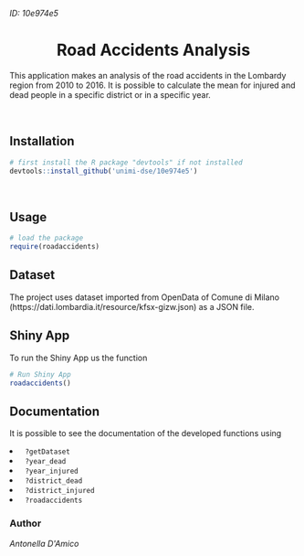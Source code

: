 <i> ID: 10e974e5 </i>

<h1 align="center">Road Accidents Analysis</h1>
<p> This application makes an analysis of the road accidents in the Lombardy region from 2010 to 2016. It is possible to calculate the mean for injured and dead people in a specific district or in a specific year. </p>
<br>

<h2> Installation</h2>

```R
# first install the R package "devtools" if not installed
devtools::install_github('unimi-dse/10e974e5')
```
<br>

<h2> Usage </h2>

```r
# load the package
require(roadaccidents)
``` 


<h2> Dataset </h2>

<p> The project uses dataset imported from OpenData of Comune di Milano (https://dati.lombardia.it/resource/kfsx-gizw.json) as a JSON file. </p>

<h2> Shiny App </h2>
<p> To run the Shiny App us the function </p>

```r
# Run Shiny App
roadaccidents()
```

<h2> Documentation </h2>
<p> It is possible to see the documentation of the developed functions using </p>
<li><code> ?getDataset</code></li>
<li><code> ?year_dead</code></li>
<li><code> ?year_injured</code></li>
<li><code> ?district_dead</code></li>
<li><code> ?district_injured</code></li>
<li><code> ?roadaccidents</code></li>


<h3> Author </h3>
<i> Antonella D'Amico </i>
